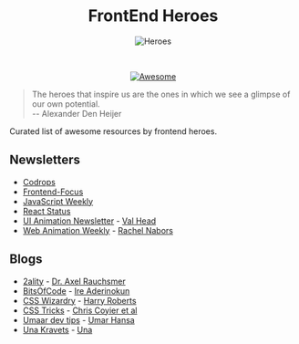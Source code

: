 <h1 align="center">
  FrontEnd Heroes
</h1>

<div align="center">

![Heroes](https://cdn.rawgit.com/bl4ckdu5t/frontend-heroes/master/media/hero.gif)

<br>

[![Awesome](https://cdn.rawgit.com/sindresorhus/awesome/d7305f38d29fed78fa85652e3a63e154dd8e8829/media/badge.svg)](https://github.com/sindresorhus/awesome)

</div>

> The heroes that inspire us are the ones in which we see a glimpse of our own potential.<br>
>  --  Alexander Den Heijer

Curated list of awesome resources by frontend heroes.

## Newsletters
- [Codrops](https://tympanus.net/codrops/)
- [Frontend-Focus](http://frontendfocus.co)
- [JavaScript Weekly](http://javascriptweekly.com/)
- [React Status](http://react.statuscode.com/)
- [UI Animation Newsletter](http://uianimationnewsletter.com) - [Val Head](http://valhead.com)
- [Web Animation Weekly](http://webanimationweekly.com) - [Rachel Nabors](http://rachelnabors.com/)

## Blogs
- [2ality](http://2ality.com) - [Dr. Axel Rauchsmer](https://twitter.com/rauschma)
- [BitsOfCode](https://bitsofco.de) - [Ire Aderinokun](https://ireaderinokun.com)
- [CSS Wizardry](https://csswizardry.com) - [Harry Roberts](https://twitter.com/csswizardry)
- [CSS Tricks](https://css-tricks.com) - [Chris Coyier et al](https://twitter.com/chriscoyier)
- [Umaar dev tips](https://umaar.com/dev-tips/) - [Umar Hansa](https://twitter.com/umaar/)
- [Una Kravets](https://una.im/#💁) - [Una](https://twitter.com/Una)

